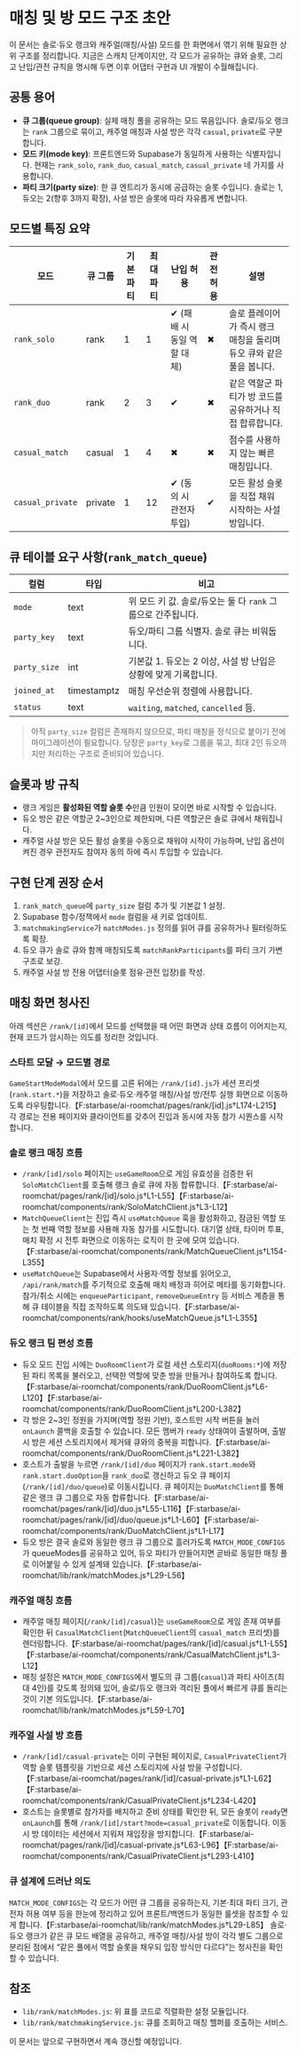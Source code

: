 # 매칭 및 방 모드 구조 초안

이 문서는 솔로·듀오 랭크와 캐주얼(매칭/사설) 모드를 한 화면에서 엮기 위해 필요한
상위 구조를 정리합니다. 지금은 스캐치 단계이지만, 각 모드가 공유하는 큐와 슬롯, 그리고
난입/관전 규칙을 명시해 두면 이후 어댑터 구현과 UI 개발이 수월해집니다.

## 공통 용어
- **큐 그룹(queue group)**: 실제 매칭 풀을 공유하는 모드 묶음입니다. 솔로/듀오 랭크는
  `rank` 그룹으로 묶이고, 캐주얼 매칭과 사설 방은 각각 `casual`, `private`로 구분합니다.
- **모드 키(mode key)**: 프론트엔드와 Supabase가 동일하게 사용하는 식별자입니다.
  현재는 `rank_solo`, `rank_duo`, `casual_match`, `casual_private` 네 가지를 사용합니다.
- **파티 크기(party size)**: 한 큐 엔트리가 동시에 공급하는 슬롯 수입니다. 솔로는 1,
  듀오는 2(향후 3까지 확장), 사설 방은 슬롯에 따라 자유롭게 변합니다.

## 모드별 특징 요약
| 모드 | 큐 그룹 | 기본 파티 | 최대 파티 | 난입 허용 | 관전 허용 | 설명 |
| --- | --- | --- | --- | --- | --- | --- |
| `rank_solo` | rank | 1 | 1 | ✔ (패배 시 동일 역할 대체) | ✖ | 솔로 플레이어가 즉시 랭크 매칭을 돌리며 듀오 큐와 같은 풀을 봅니다. |
| `rank_duo` | rank | 2 | 3 | ✔ | ✖ | 같은 역할군 파티가 방 코드를 공유하거나 직접 합류합니다. |
| `casual_match` | casual | 1 | 4 | ✖ | ✖ | 점수를 사용하지 않는 빠른 매칭입니다. |
| `casual_private` | private | 1 | 12 | ✔ (동의 시 관전자 투입) | ✔ | 모든 활성 슬롯을 직접 채워 시작하는 사설 방입니다. |

## 큐 테이블 요구 사항(`rank_match_queue`)
| 컬럼 | 타입 | 비고 |
| --- | --- | --- |
| `mode` | text | 위 모드 키 값. 솔로/듀오는 둘 다 `rank` 그룹으로 간주됩니다. |
| `party_key` | text | 듀오/파티 그룹 식별자. 솔로 큐는 비워둡니다. |
| `party_size` | int | 기본값 1. 듀오는 2 이상, 사설 방 난입은 상황에 맞게 기록합니다. |
| `joined_at` | timestamptz | 매칭 우선순위 정렬에 사용합니다. |
| `status` | text | `waiting`, `matched`, `cancelled` 등. |

> 아직 `party_size` 컬럼은 존재하지 않으므로, 파티 매칭을 정식으로 붙이기 전에
> 마이그레이션이 필요합니다. 당장은 `party_key`로 그룹을 묶고, 최대 2인 듀오까지만
> 처리하는 구조로 준비되어 있습니다.

## 슬롯과 방 규칙
- 랭크 게임은 **활성화된 역할 슬롯 수**만큼 인원이 모이면 바로 시작할 수 있습니다.
- 듀오 방은 같은 역할군 2~3인으로 제한되며, 다른 역할군은 솔로 큐에서 채워집니다.
- 캐주얼 사설 방은 모든 활성 슬롯을 수동으로 채워야 시작이 가능하며, 난입 옵션이 켜진
  경우 관전자도 참여자 동의 하에 즉시 투입할 수 있습니다.

## 구현 단계 권장 순서
1. `rank_match_queue`에 `party_size` 컬럼 추가 및 기본값 1 설정.
2. Supabase 함수/정책에서 `mode` 컬럼을 새 키로 업데이트.
3. `matchmakingService`가 `matchModes.js` 정의를 읽어 큐를 공유하거나 필터링하도록 확장.
4. 듀오 큐가 솔로 큐와 함께 매칭되도록 `matchRankParticipants`를 파티 크기 가변 구조로 보강.
5. 캐주얼 사설 방 전용 어댑터(슬롯 점유·관전 입장)를 작성.

## 매칭 화면 청사진
아래 섹션은 `/rank/[id]`에서 모드를 선택했을 때 어떤 화면과 상태 흐름이 이어지는지, 현재 코드가 암시하는 의도를 정리한 것입니다.

### 스타트 모달 → 모드별 경로
`GameStartModeModal`에서 모드를 고른 뒤에는 `/rank/[id].js`가 세션 프리셋(`rank.start.*`)을 저장하고 솔로·듀오·캐주얼 매칭/사설 방/전투 실행 화면으로 이동하도록 라우팅합니다.【F:starbase/ai-roomchat/pages/rank/[id].js†L174-L215】 각 경로는 전용 페이지와 클라이언트를 갖추어 진입과 동시에 자동 참가 시퀀스를 시작합니다.

### 솔로 랭크 매칭 흐름
- `/rank/[id]/solo` 페이지는 `useGameRoom`으로 게임 유효성을 검증한 뒤 `SoloMatchClient`를 호출해 랭크 솔로 큐에 자동 합류합니다.【F:starbase/ai-roomchat/pages/rank/[id]/solo.js†L1-L55】【F:starbase/ai-roomchat/components/rank/SoloMatchClient.js†L3-L12】
- `MatchQueueClient`는 진입 즉시 `useMatchQueue` 훅을 활성화하고, 잠금된 역할 또는 첫 번째 역할 정보를 사용해 자동 참가를 시도합니다. 대기열 상태, 타이머 투표, 매치 확정 시 전투 화면으로 이동하는 로직이 한 곳에 모여 있습니다.【F:starbase/ai-roomchat/components/rank/MatchQueueClient.js†L154-L355】
- `useMatchQueue`는 Supabase에서 사용자·역할 정보를 읽어오고, `/api/rank/match`를 주기적으로 호출해 매치 배정과 히어로 메타를 동기화합니다. 참가/취소 시에는 `enqueueParticipant`, `removeQueueEntry` 등 서비스 계층을 통해 큐 테이블을 직접 조작하도록 의도돼 있습니다.【F:starbase/ai-roomchat/components/rank/hooks/useMatchQueue.js†L1-L355】

### 듀오 랭크 팀 편성 흐름
- 듀오 모드 진입 시에는 `DuoRoomClient`가 로컬 세션 스토리지(`duoRooms:*`)에 저장된 파티 목록을 불러오고, 선택한 역할에 맞춘 방을 만들거나 참여하도록 합니다.【F:starbase/ai-roomchat/components/rank/DuoRoomClient.js†L6-L120】【F:starbase/ai-roomchat/components/rank/DuoRoomClient.js†L200-L382】
- 각 방은 2~3인 정원을 가지며(역할 정원 기반), 호스트만 시작 버튼을 눌러 `onLaunch` 콜백을 호출할 수 있습니다. 모든 멤버가 `ready` 상태여야 출발하며, 출발 시 방은 세션 스토리지에서 제거돼 큐와의 중복을 피합니다.【F:starbase/ai-roomchat/components/rank/DuoRoomClient.js†L221-L382】
- 호스트가 출발을 누르면 `/rank/[id]/duo` 페이지가 `rank.start.mode`와 `rank.start.duoOption`을 `rank_duo`로 갱신하고 듀오 큐 페이지(`/rank/[id]/duo/queue`)로 이동시킵니다. 큐 페이지는 `DuoMatchClient`를 통해 같은 랭크 큐 그룹으로 자동 합류합니다.【F:starbase/ai-roomchat/pages/rank/[id]/duo.js†L55-L116】【F:starbase/ai-roomchat/pages/rank/[id]/duo/queue.js†L1-L60】【F:starbase/ai-roomchat/components/rank/DuoMatchClient.js†L1-L17】
- 듀오 방은 결국 솔로와 동일한 랭크 큐 그룹으로 흘러가도록 `MATCH_MODE_CONFIGS`가 queueModes를 공유하고 있어, 듀오 파티가 만들어지면 곧바로 동일한 매칭 풀로 이어붙일 수 있게 설계돼 있습니다.【F:starbase/ai-roomchat/lib/rank/matchModes.js†L29-L56】

### 캐주얼 매칭 흐름
- 캐주얼 매칭 페이지(`/rank/[id]/casual`)는 `useGameRoom`으로 게임 존재 여부를 확인한 뒤 `CasualMatchClient`(`MatchQueueClient`의 `casual_match` 프리셋)를 렌더링합니다.【F:starbase/ai-roomchat/pages/rank/[id]/casual.js†L1-L55】【F:starbase/ai-roomchat/components/rank/CasualMatchClient.js†L3-L12】
- 매칭 설정은 `MATCH_MODE_CONFIGS`에서 별도의 큐 그룹(`casual`)과 파티 사이즈(최대 4인)를 갖도록 정의돼 있어, 솔로/듀오 랭크와 격리된 풀에서 빠르게 큐를 돌리는 것이 기본 의도입니다.【F:starbase/ai-roomchat/lib/rank/matchModes.js†L59-L70】

### 캐주얼 사설 방 흐름
- `/rank/[id]/casual-private`는 이미 구현된 페이지로, `CasualPrivateClient`가 역할 슬롯 템플릿을 기반으로 세션 스토리지에 사설 방을 구성합니다.【F:starbase/ai-roomchat/pages/rank/[id]/casual-private.js†L1-L62】【F:starbase/ai-roomchat/components/rank/CasualPrivateClient.js†L234-L420】
- 호스트는 슬롯별로 참가자를 배치하고 준비 상태를 확인한 뒤, 모든 슬롯이 `ready`면 `onLaunch`를 통해 `/rank/[id]/start?mode=casual_private`로 이동합니다. 이동 시 방 데이터는 세션에서 지워져 재입장을 방지합니다.【F:starbase/ai-roomchat/pages/rank/[id]/casual-private.js†L63-L96】【F:starbase/ai-roomchat/components/rank/CasualPrivateClient.js†L293-L410】

### 큐 설계에 드러난 의도
`MATCH_MODE_CONFIGS`는 각 모드가 어떤 큐 그룹을 공유하는지, 기본·최대 파티 크기, 관전자 허용 여부 등을 한눈에 정리하고 있어 프론트/백엔드가 동일한 룰셋을 참조할 수 있게 합니다.【F:starbase/ai-roomchat/lib/rank/matchModes.js†L29-L85】 솔로·듀오 랭크가 같은 큐 모드 배열을 공유하고, 캐주얼 매칭/사설 방이 각각 별도 그룹으로 분리된 점에서 “같은 풀에서 역할 슬롯을 채우되 입장 방식만 다르다”는 청사진을 확인할 수 있습니다.

## 참조
- `lib/rank/matchModes.js`: 위 표를 코드로 직렬화한 설정 모듈입니다.
- `lib/rank/matchmakingService.js`: 큐를 조회하고 매칭 헬퍼를 호출하는 서비스.

이 문서는 앞으로 구현하면서 계속 갱신할 예정입니다.
